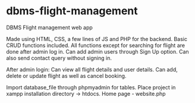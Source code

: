# dbms-flight-management
DBMS Flight management web app

Made using HTML, CSS, a few lines of JS and PHP for the backend.
Basic CRUD functions included.
All functions except for searching for flight are done after admin log in. Can add admin users through Sign Up option.
Can also send contact query without signing in.

After admin login:
Can view all flight details and user details.
Can add, delete or update flight as well as cancel booking.

Import database_file through phpmyadmin for tables.
Place project in xampp installation directory -> htdocs.
Home page - website.php
